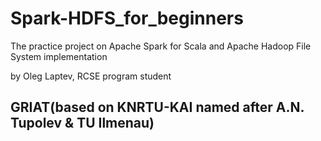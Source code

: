 # Spark-HDFS_for_beginners

The practice project on Apache Spark for Scala and Apache Hadoop File System implementation

by Oleg Laptev, RCSE program student
## GRIAT(based on KNRTU-KAI named after A.N. Tupolev & TU Ilmenau)
